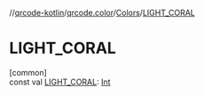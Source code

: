 //[qrcode-kotlin](../../../index.md)/[qrcode.color](../index.md)/[Colors](index.md)/[LIGHT_CORAL](-l-i-g-h-t_-c-o-r-a-l.md)

# LIGHT_CORAL

[common]\
const val [LIGHT_CORAL](-l-i-g-h-t_-c-o-r-a-l.md): [Int](https://kotlinlang.org/api/latest/jvm/stdlib/kotlin-stdlib/kotlin/-int/index.html)
